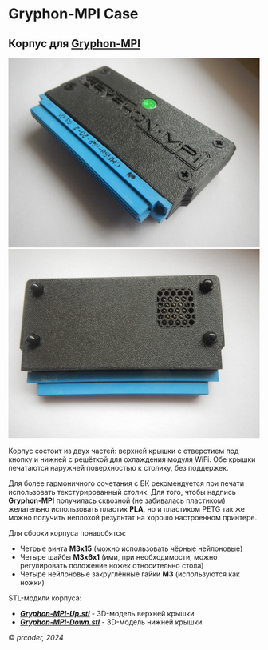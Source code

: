 # Gryphon-MPI Case

## Корпус для [Gryphon-MPI](https://night-gryphon.ru/)

![Gryphon-MPI case](Gryphon-MPI%20case.jpg)
![Gryphon-MPI case down](Gryphon-MPI%20case%20down.jpg)

Корпус состоит из двух частей: верхней крышки с отверстием под кнопку и нижней с решёткой для охлаждения модуля WiFi.
Обе крышки печатаются наружней поверхностью к столику, без поддержек.


Для более гармоничного сочетания с БК рекомендуется при печати использовать текстурированный столик.
Для того, чтобы надпись **Gryphon-MPI** получилась сквозной (не забивалась пластиком) желательно использовать пластик **PLA**,
но и пластиком PETG так же можно получить неплохой результат на хорошо настроенном принтере.

Для сборки корпуса понадобятся:
- Четрые винта **M3x15** (можно использовать чёрные нейлоновые)
- Четыре шайбы **M3x6x1** (ими, при необходимости, можно регулировать положение ножек относительно стола)
- Четыре нейлоновые закруглённые гайки **M3** (используются как ножки)

STL-модкли корпуса:
- ***[Gryphon-MPI-Up.stl](Gryphon-MPI-Up.stl)*** - 3D-модель верхней крышки
- ***[Gryphon-MPI-Down.stl](Gryphon-MPI-Down.stl)*** - 3D-модель нижней крышки

*© prcoder, 2024*
